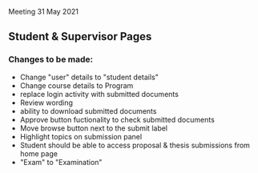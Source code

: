 Meeting 31 May 2021

## Student & Supervisor Pages
### Changes to be made:
- Change "user" details to "student details"
- Change course details to Program
- replace login activity with submitted documents
- Review wording
- ability to download submitted documents
- Approve button fuctionality to check submitted documents
- Move browse button next to the submit label
- Highlight topics on submission panel
- Student should be able to access proposal & thesis submissions from home page
- "Exam" to "Examination"


